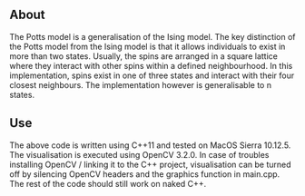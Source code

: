 About
------

The Potts model is a generalisation of the Ising model. The key distinction of the Potts model from the Ising model
is that it allows individuals to exist in more than two states. Usually, the spins are arranged in a square lattice 
where they interact with other spins within a defined neighbourhood. In this implementation, spins exist in one of 
three states and interact with their four closest neighbours. The implementation however is generalisable to n states.

Use
---

The above code is written using C++11 and tested on MacOS Sierra 10.12.5. The visualisation is executed using 
OpenCV 3.2.0. In case of troubles installing OpenCV / linking it to the C++ project, visualisation can be turned 
off by silencing OpenCV headers and the graphics function in main.cpp. The rest of the code should still work on 
naked C++.

